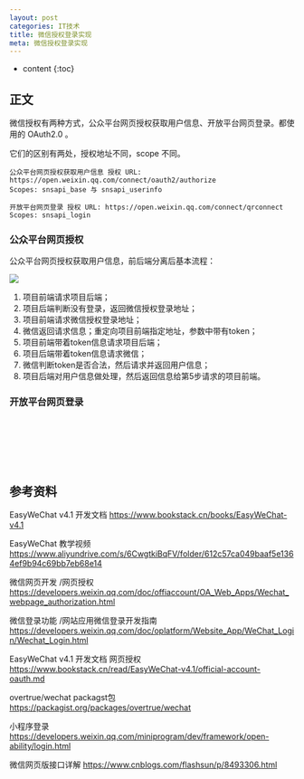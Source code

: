 ```yaml
---
layout: post
categories: IT技术
title: 微信授权登录实现
meta: 微信授权登录实现
---
```

* content
{:toc}
  
## 正文

微信授权有两种方式，公众平台网页授权获取用户信息、开放平台网页登录。都使用的 OAuth2.0 。

它们的区别有两处，授权地址不同，scope 不同。
```
公众平台网页授权获取用户信息 授权 URL: https://open.weixin.qq.com/connect/oauth2/authorize 
Scopes: snsapi_base 与 snsapi_userinfo

开放平台网页登录 授权 URL: https://open.weixin.qq.com/connect/qrconnect 
Scopes: snsapi_login
```

### 公众平台网页授权

公众平台网页授权获取用户信息，前后端分离后基本流程：

![]({{site.baseurl}}/images/20220106/20220106094832.png)

1. 项目前端请求项目后端；
2. 项目后端判断没有登录，返回微信授权登录地址；
3. 项目前端请求微信授权登录地址；
4. 微信返回请求信息；重定向项目前端指定地址，参数中带有token；
5. 项目前端带着token信息请求项目后端；
6. 项目后端带着token信息请求微信；
7. 微信判断token是否合法，然后请求并返回用户信息；
8. 项目后端对用户信息做处理，然后返回信息给第5步请求的项目前端。

### 开放平台网页登录




<br/><br/><br/><br/><br/>
## 参考资料

EasyWeChat v4.1 开发文档 <https://www.bookstack.cn/books/EasyWeChat-v4.1>

EasyWeChat 教学视频 <https://www.aliyundrive.com/s/6CwgtkiBqFV/folder/612c57ca049baaf5e1364ef9b94c69bb7eb68e14>

微信网页开发 /网页授权 <https://developers.weixin.qq.com/doc/offiaccount/OA_Web_Apps/Wechat_webpage_authorization.html>

微信登录功能 /网站应用微信登录开发指南 <https://developers.weixin.qq.com/doc/oplatform/Website_App/WeChat_Login/Wechat_Login.html>

EasyWeChat v4.1 开发文档 网页授权 <https://www.bookstack.cn/read/EasyWeChat-v4.1/official-account-oauth.md>

overtrue/wechat packagst包 <https://packagist.org/packages/overtrue/wechat>

小程序登录 <https://developers.weixin.qq.com/miniprogram/dev/framework/open-ability/login.html>

微信网页版接口详解 <https://www.cnblogs.com/flashsun/p/8493306.html>



